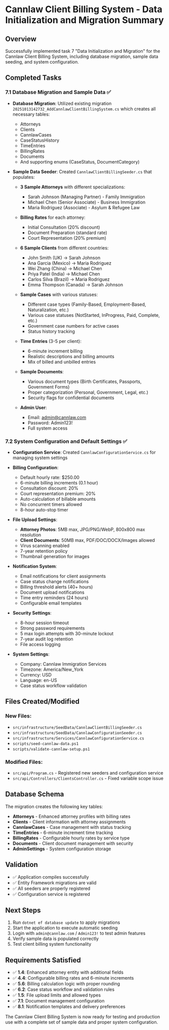 # Cannlaw Client Billing System - Data Initialization and Migration Summary

## Overview
Successfully implemented task 7 "Data Initialization and Migration" for the Cannlaw Client Billing System, including database migration, sample data seeding, and system configuration.

## Completed Tasks

### 7.1 Database Migration and Sample Data ✅
- **Database Migration**: Utilized existing migration `20251013142732_AddCannlawClientBillingSystem.cs` which creates all necessary tables:
  - Attorneys
  - Clients  
  - CannlawCases
  - CaseStatusHistory
  - TimeEntries
  - BillingRates
  - Documents
  - And supporting enums (CaseStatus, DocumentCategory)

- **Sample Data Seeder**: Created `CannlawClientBillingSeeder.cs` that populates:
  - **3 Sample Attorneys** with different specializations:
    - Sarah Johnson (Managing Partner) - Family Immigration
    - Michael Chen (Senior Associate) - Business Immigration  
    - Maria Rodriguez (Associate) - Asylum & Refugee Law
  
  - **Billing Rates** for each attorney:
    - Initial Consultation (20% discount)
    - Document Preparation (standard rate)
    - Court Representation (20% premium)
  
  - **6 Sample Clients** from different countries:
    - John Smith (UK) → Sarah Johnson
    - Ana Garcia (Mexico) → Maria Rodriguez
    - Wei Zhang (China) → Michael Chen
    - Priya Patel (India) → Michael Chen
    - Carlos Silva (Brazil) → Maria Rodriguez
    - Emma Thompson (Canada) → Sarah Johnson
  
  - **Sample Cases** with various statuses:
    - Different case types (Family-Based, Employment-Based, Naturalization, etc.)
    - Various case statuses (NotStarted, InProgress, Paid, Complete, etc.)
    - Government case numbers for active cases
    - Status history tracking
  
  - **Time Entries** (3-5 per client):
    - 6-minute increment billing
    - Realistic descriptions and billing amounts
    - Mix of billed and unbilled entries
  
  - **Sample Documents**:
    - Various document types (Birth Certificates, Passports, Government Forms)
    - Proper categorization (Personal, Government, Legal, etc.)
    - Security flags for confidential documents
  
  - **Admin User**:
    - Email: admin@cannlaw.com
    - Password: Admin123!
    - Full system access

### 7.2 System Configuration and Default Settings ✅
- **Configuration Service**: Created `CannlawConfigurationService.cs` for managing system settings

- **Billing Configuration**:
  - Default hourly rate: $250.00
  - 6-minute billing increments (0.1 hour)
  - Consultation discount: 20%
  - Court representation premium: 20%
  - Auto-calculation of billable amounts
  - No concurrent timers allowed
  - 8-hour auto-stop timer

- **File Upload Settings**:
  - **Attorney Photos**: 5MB max, JPG/PNG/WebP, 800x800 max resolution
  - **Client Documents**: 50MB max, PDF/DOC/DOCX/Images allowed
  - Virus scanning enabled
  - 7-year retention policy
  - Thumbnail generation for images

- **Notification System**:
  - Email notifications for client assignments
  - Case status change notifications
  - Billing threshold alerts (40+ hours)
  - Document upload notifications
  - Time entry reminders (24 hours)
  - Configurable email templates

- **Security Settings**:
  - 8-hour session timeout
  - Strong password requirements
  - 5 max login attempts with 30-minute lockout
  - 7-year audit log retention
  - File access logging

- **System Settings**:
  - Company: Cannlaw Immigration Services
  - Timezone: America/New_York
  - Currency: USD
  - Language: en-US
  - Case status workflow validation

## Files Created/Modified

### New Files:
- `src/infrastructure/SeedData/CannlawClientBillingSeeder.cs`
- `src/infrastructure/SeedData/CannlawConfigurationSeeder.cs`
- `src/infrastructure/Services/CannlawConfigurationService.cs`
- `scripts/seed-cannlaw-data.ps1`
- `scripts/validate-cannlaw-setup.ps1`

### Modified Files:
- `src/api/Program.cs` - Registered new seeders and configuration service
- `src/api/Controllers/ClientsController.cs` - Fixed variable scope issue

## Database Schema
The migration creates the following key tables:
- **Attorneys** - Enhanced attorney profiles with billing rates
- **Clients** - Client information with attorney assignments
- **CannlawCases** - Case management with status tracking
- **TimeEntries** - 6-minute increment time tracking
- **BillingRates** - Configurable hourly rates by service type
- **Documents** - Client document management with security
- **AdminSettings** - System configuration storage

## Validation
- ✅ Application compiles successfully
- ✅ Entity Framework migrations are valid
- ✅ All seeders are properly registered
- ✅ Configuration service is registered

## Next Steps
1. Run `dotnet ef database update` to apply migrations
2. Start the application to execute automatic seeding
3. Login with `admin@cannlaw.com` / `Admin123!` to test admin features
4. Verify sample data is populated correctly
5. Test client billing system functionality

## Requirements Satisfied
- ✅ **1.4**: Enhanced attorney entity with additional fields
- ✅ **4.4**: Configurable billing rates and 6-minute increments  
- ✅ **5.6**: Billing calculation logic with proper rounding
- ✅ **6.2**: Case status workflow and validation rules
- ✅ **1.5**: File upload limits and allowed types
- ✅ **7.1**: Document management configuration
- ✅ **8.1**: Notification templates and delivery preferences

The Cannlaw Client Billing System is now ready for testing and production use with a complete set of sample data and proper system configuration.